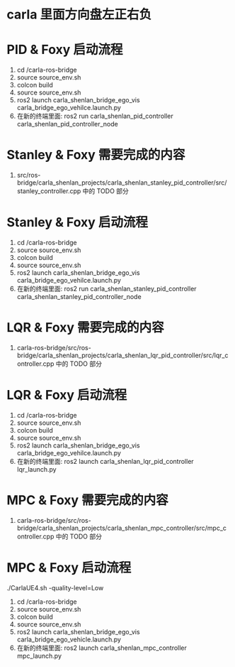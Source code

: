 # carla 里面方向盘左正右负

# PID & Foxy 启动流程
1. cd /carla-ros-bridge
2. source source_env.sh 
3. colcon build
4. source source_env.sh
5. ros2 launch carla_shenlan_bridge_ego_vis carla_bridge_ego_vehilce.launch.py
6. 在新的终端里面: ros2 run carla_shenlan_pid_controller carla_shenlan_pid_controller_node

# Stanley & Foxy 需要完成的内容
1. src/ros-bridge/carla_shenlan_projects/carla_shenlan_stanley_pid_controller/src/stanley_controller.cpp 中的 TODO 部分

# Stanley & Foxy 启动流程
1. cd /carla-ros-bridge
2. source source_env.sh
3. colcon build
4. source source_env.sh
5. ros2 launch carla_shenlan_bridge_ego_vis carla_bridge_ego_vehilce.launch.py
6. 在新的终端里面: ros2 run carla_shenlan_stanley_pid_controller carla_shenlan_stanley_pid_controller_node

# LQR & Foxy 需要完成的内容
1. carla-ros-bridge/src/ros-bridge/carla_shenlan_projects/carla_shenlan_lqr_pid_controller/src/lqr_controller.cpp 中的 TODO 部分

# LQR & Foxy 启动流程
1. cd /carla-ros-bridge
2. source source_env.sh
3. colcon build
4. source source_env.sh
5. ros2 launch carla_shenlan_bridge_ego_vis carla_bridge_ego_vehilce.launch.py
6. 在新的终端里面: ros2 launch carla_shenlan_lqr_pid_controller lqr_launch.py

# MPC & Foxy 需要完成的内容
1. carla-ros-bridge/src/ros-bridge/carla_shenlan_projects/carla_shenlan_mpc_controller/src/mpc_controller.cpp 中的 TODO 部分

# MPC & Foxy 启动流程
./CarlaUE4.sh -quality-level=Low
1. cd /carla-ros-bridge
2. source source_env.sh
3. colcon build
4. source source_env.sh
5. ros2 launch carla_shenlan_bridge_ego_vis carla_bridge_ego_vehicle.launch.py
6. 在新的终端里面: ros2 launch carla_shenlan_mpc_controller mpc_launch.py

<!-- ![alt](./figures/test.jpg) -->